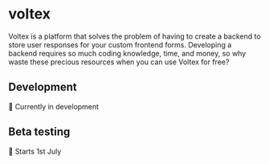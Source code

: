 # voltex
Voltex is a platform that solves the problem of having to create a backend to store user responses for your custom frontend forms. Developing a backend requires so much coding knowledge, time, and money, so why waste these precious resources when you can use Voltex for free?

## Development
🚧 Currently in development

## Beta testing
📅 Starts 1st July

